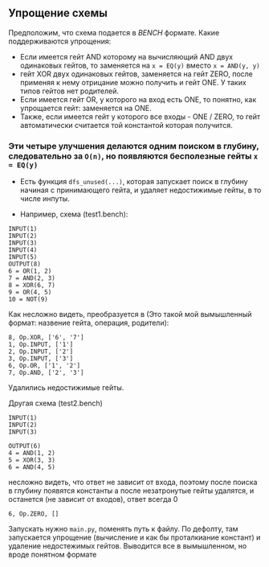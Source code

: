 

## Упрощение схемы

Предположим, что схема подается в *BENCH* формате. Какие поддерживаются упрощения: 
- Если имеется гейт AND которому на вычисляющий AND двух одинаковых гейтов, то заменяется на `x = EQ(y)` вместо `x = AND(y, y)`
- гейт XOR двух одинаковых гейтов, заменяется на гейт ZERO, после применяя к нему отрицание можно получить и гейт ONE. У таких типов гейтов нет родителей.
- Если имеется гейт OR, у которого на вход есть ONE, то понятно, как упрощается гейт: заменяется на ONE.
- Также, если имеется гейт у которого все входы - ONE / ZERO, то гейт автоматически считается той константой которая получится.
### Эти четыре улучшения делаются одним поиском в глубину, следовательно за `O(n)`, но появляются бесполезные гейты `x = EQ(y)`
- Есть функция `dfs_unused(...)`, которая запускает поиск в глубину начиная с принимающего гейта, и удаляет недостижимые гейты, в то числе инпуты.

- Например, схема (test1.bench):
```
INPUT(1) 
INPUT(2)
INPUT(3)
INPUT(4)
INPUT(5)
OUTPUT(8)
6 = OR(1, 2)
7 = AND(2, 3)
8 = XOR(6, 7)
9 = OR(4, 5)
10 = NOT(9)
```
Как несложно видеть, преобразуется в (Это такой мой вымышленный формат: назвение гейта, операция, родители):
```
8, Op.XOR, ['6', '7']
1, Op.INPUT, ['1']
2, Op.INPUT, ['2']
3, Op.INPUT, ['3']
6, Op.OR, ['1', '2']
7, Op.AND, ['2', '3']
```
Удалились недостижимые гейты. 

Другая схема (test2.bench)
```
INPUT(1)
INPUT(2)
INPUT(3)

OUTPUT(6)
4 = AND(1, 2)
5 = XOR(3, 3)
6 = AND(4, 5)
```
несложно видеть, что ответ не зависит от входа, поэтому после поиска в глубину появятся константы а после незатронутые гейты удалятся, и останется (не зависит от входов), ответ всегда 0
```
6, Op.ZERO, []
```

Запускать нужно `main.py`, поменять путь к файлу. По дефолту, там запускается упрощение (вычисление и как бы проталкиание констант) и удаление недостежимых гейтов. Выводится все в вымышленном, но вроде понятном формате 
